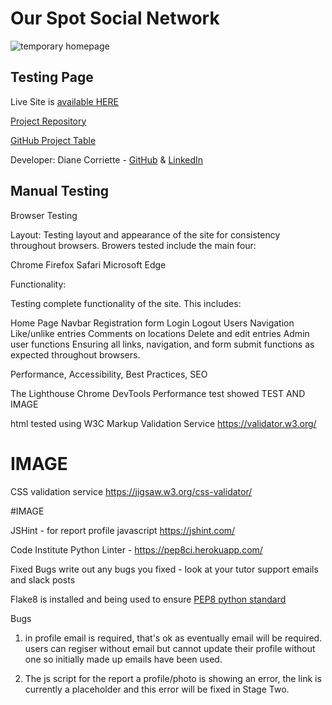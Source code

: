 # Our Spot Social Network
![temporary homepage](readme/images/rm-homepage.png)

## Testing Page

Live Site is [available HERE](https://ourspot-d2a3c52401dc.herokuapp.com/)

[Project Repository](https://github.com/todiane/our-spot)

[GitHub Project Table](https://github.com/users/todiane/projects/8/views/1?layout=board)

Developer: Diane Corriette - [GitHub](https://github.com/todiane) & [LinkedIn](https://www.linkedin.com/in/todianedev/)


## Manual Testing

Browser Testing

Layout: Testing layout and appearance of the site for consistency throughout browsers. Browers tested include the main four:

Chrome
Firefox
Safari
Microsoft Edge

Functionality:

Testing complete functionality of the site. This includes:

Home Page Navbar
Registration form
Login
Logout
Users Navigation
Like/unlike entries
Comments on locations
Delete and edit entries
Admin user functions
Ensuring all links, navigation, and form submit functions as expected throughout browsers.



Performance, Accessibility, Best Practices, SEO

The Lighthouse Chrome DevTools Performance test showed  TEST AND IMAGE

html tested using W3C Markup Validation Service https://validator.w3.org/
 # IMAGE

 CSS validation service https://jigsaw.w3.org/css-validator/

 #IMAGE

 JSHint - for report profile javascript https://jshint.com/

 Code Institute Python Linter - https://pep8ci.herokuapp.com/



Fixed Bugs
write out any bugs you fixed - look at your tutor support emails and slack posts

Flake8 is installed and being used to ensure [PEP8 python standard](https://peps.python.org/pep-0008/#introduction)

Bugs
1. in profile email is required, that's ok as eventually email will be required. users can regiser without email but cannot update their profile without one so initially made up emails have been used.

2. The js script for the report a profile/photo is showing an error, the link is currently a placeholder and this error will be fixed in Stage Two.